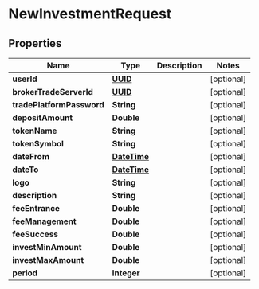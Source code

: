
# NewInvestmentRequest

## Properties
Name | Type | Description | Notes
------------ | ------------- | ------------- | -------------
**userId** | [**UUID**](UUID.md) |  |  [optional]
**brokerTradeServerId** | [**UUID**](UUID.md) |  |  [optional]
**tradePlatformPassword** | **String** |  |  [optional]
**depositAmount** | **Double** |  |  [optional]
**tokenName** | **String** |  |  [optional]
**tokenSymbol** | **String** |  |  [optional]
**dateFrom** | [**DateTime**](DateTime.md) |  |  [optional]
**dateTo** | [**DateTime**](DateTime.md) |  |  [optional]
**logo** | **String** |  |  [optional]
**description** | **String** |  |  [optional]
**feeEntrance** | **Double** |  |  [optional]
**feeManagement** | **Double** |  |  [optional]
**feeSuccess** | **Double** |  |  [optional]
**investMinAmount** | **Double** |  |  [optional]
**investMaxAmount** | **Double** |  |  [optional]
**period** | **Integer** |  |  [optional]



